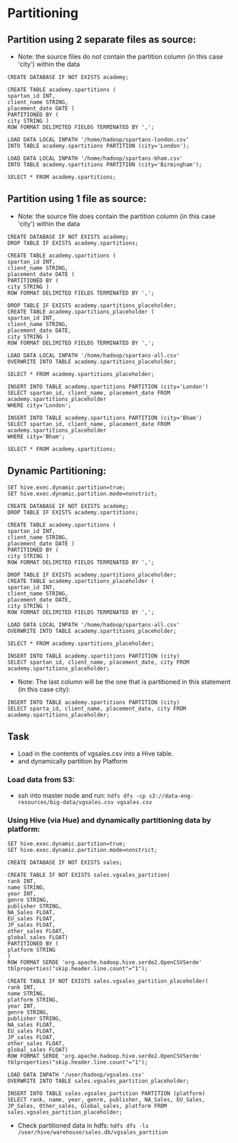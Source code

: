 # Partitioning

## Partition using 2 separate files as source:
- Note: the source files do not contain the partition column (in this case 'city') within the data
```
CREATE DATABASE IF NOT EXISTS academy;

CREATE TABLE academy.spartitions (
spartan_id INT,
client_name STRING,
placement_date DATE )
PARTITIONED BY (
city STRING )
ROW FORMAT DELIMITED FIELDS TERMINATED BY ',';

LOAD DATA LOCAL INPATH '/home/hadoop/spartans-london.csv'
INTO TABLE academy.spartitions PARTITION (city='London');

LOAD DATA LOCAL INPATH '/home/hadoop/spartans-bham.csv'
INTO TABLE academy.spartitions PARTITION (city='Birmingham');

SELECT * FROM academy.spartitions;
```

## Partition using 1 file as source:
- Note: the source file does contain the partition column (in this case 'city') within the data
```
CREATE DATABASE IF NOT EXISTS academy;
DROP TABLE IF EXISTS academy.spartitions;

CREATE TABLE academy.spartitions (
spartan_id INT,
client_name STRING,
placement_date DATE )
PARTITIONED BY (
city STRING )
ROW FORMAT DELIMITED FIELDS TERMINATED BY ',';

DROP TABLE IF EXISTS academy.spartitions_placeholder;
CREATE TABLE academy.spartitions_placeholder (
spartan_id INT,
client_name STRING,
placement_date DATE,
city STRING )
ROW FORMAT DELIMITED FIELDS TERMINATED BY ',';

LOAD DATA LOCAL INPATH '/home/hadoop/spartans-all.csv'
OVERWRITE INTO TABLE academy.spartitions_placeholder;

SELECT * FROM academy.spartitions_placeholder;

INSERT INTO TABLE academy.spartitions PARTITION (city='London')
SELECT spartan_id, client_name, placement_date FROM academy.spartitions_placeholder
WHERE city='London';

INSERT INTO TABLE academy.spartitions PARTITION (city='Bham')
SELECT spartan_id, client_name, placement_date FROM academy.spartitions_placeholder
WHERE city='Bham';

SELECT * FROM academy.spartitions;
```

## Dynamic Partitioning:
```
SET hive.exec.dynamic.partition=true;
SET hive.exec.dynamic.partition.mode=nonstrict;

CREATE DATABASE IF NOT EXISTS academy;
DROP TABLE IF EXISTS academy.spartitions;

CREATE TABLE academy.spartitions (
spartan_id INT,
client_name STRING,
placement_date DATE )
PARTITIONED BY (
city STRING )
ROW FORMAT DELIMITED FIELDS TERMINATED BY ',';

DROP TABLE IF EXISTS academy.spartitions_placeholder;
CREATE TABLE academy.spartitions_placeholder (
spartan_id INT,
client_name STRING,
placement_date DATE,
city STRING )
ROW FORMAT DELIMITED FIELDS TERMINATED BY ',';

LOAD DATA LOCAL INPATH '/home/hadoop/spartans-all.csv'
OVERWRITE INTO TABLE academy.spartitions_placeholder;

SELECT * FROM academy.spartitions_placeholder;

INSERT INTO TABLE academy.spartitions PARTITION (city)
SELECT spartan_id, client_name, placement_date, city FROM academy.spartitions_placeholder;

```
- Note: The last column will be the one that is partitioned in this statement (in this case city):
```
INSERT INTO TABLE academy.spartitions PARTITION (city)
SELECT sparta_id, client_name, placement_date, city FROM academy.spartitions_placeholder;
```

## Task
- Load in the contents of vgsales.csv into a Hive table.
- and dynamically partition by Platform

### Load data from S3:
- ssh into master node and run:
`hdfs dfs -cp s3://data-eng-resources/big-data/vgsales.csv vgsales.csv`


### Using Hive (via Hue) and dynamically partitioning data by platform:
```
SET hive.exec.dynamic.partition=true;
SET hive.exec.dynamic.partition.mode=nonstrict;

CREATE DATABASE IF NOT EXISTS sales;

CREATE TABLE IF NOT EXISTS sales.vgsales_partition(
rank INT,
name STRING,
year INT,
genre STRING,
publisher STRING,
NA_Sales FLOAT,
EU_sales FLOAT,
JP_sales FLOAT,
other_sales FLOAT,
global_sales FLOAT)
PARTITIONED BY (
platform STRING
)
ROW FORMAT SERDE 'org.apache.hadoop.hive.serde2.OpenCSVSerde'
tblproperties("skip.header.line.count"="1");

CREATE TABLE IF NOT EXISTS sales.vgsales_partition_placeholder(
rank INT,
name STRING,
platform STRING,
year INT,
genre STRING,
publisher STRING,
NA_sales FLOAT,
EU_sales FLOAT,
JP_sales FLOAT,
other_sales FLOAT,
global_sales FLOAT)
ROW FORMAT SERDE 'org.apache.hadoop.hive.serde2.OpenCSVSerde'
tblproperties("skip.header.line.count"="1");

LOAD DATA INPATH '/user/hadoop/vgsales.csv'
OVERWRITE INTO TABLE sales.vgsales_partition_placeholder;

INSERT INTO TABLE sales.vgsales_partition PARTITION (platform)
SELECT rank, name, year, genre, publisher, NA_Sales, EU_Sales, JP_Sales, Other_sales, Global_sales, platform FROM sales.vgsales_partition_placeholder;

```
- Check partitioned data in hdfs:
`hdfs dfs -ls /user/hive/warehouse/sales.db/vgsales_partition`
